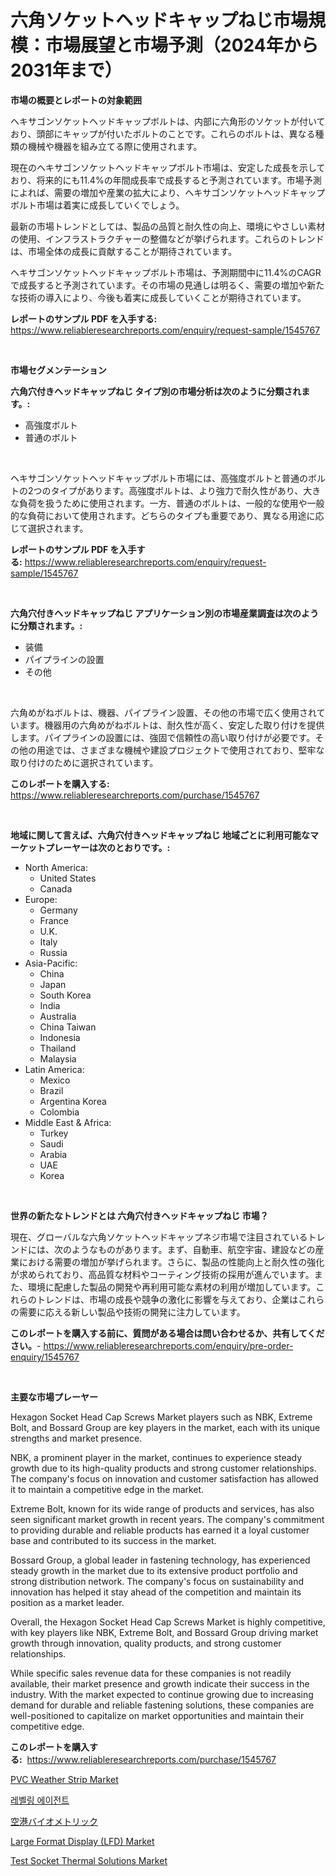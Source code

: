 <p><h1>六角ソケットヘッドキャップねじ市場規模：市場展望と市場予測（2024年から2031年まで）</h1></p><p><strong>市場の概要とレポートの対象範囲</strong></p>
<p><p>ヘキサゴンソケットヘッドキャップボルトは、内部に六角形のソケットが付いており、頭部にキャップが付いたボルトのことです。これらのボルトは、異なる種類の機械や機器を組み立てる際に使用されます。</p><p>現在のヘキサゴンソケットヘッドキャップボルト市場は、安定した成長を示しており、将来的にも11.4%の年間成長率で成長すると予測されています。市場予測によれば、需要の増加や産業の拡大により、ヘキサゴンソケットヘッドキャップボルト市場は着実に成長していくでしょう。</p><p>最新の市場トレンドとしては、製品の品質と耐久性の向上、環境にやさしい素材の使用、インフラストラクチャーの整備などが挙げられます。これらのトレンドは、市場全体の成長に貢献することが期待されています。</p><p>ヘキサゴンソケットヘッドキャップボルト市場は、予測期間中に11.4%のCAGRで成長すると予測されています。その市場の見通しは明るく、需要の増加や新たな技術の導入により、今後も着実に成長していくことが期待されています。</p></p>
<p><strong>レポートのサンプル PDF を入手する:</strong> <a href="https://www.reliableresearchreports.com/enquiry/request-sample/1545767">https://www.reliableresearchreports.com/enquiry/request-sample/1545767</a></p>
<p>&nbsp;</p>
<p><strong>市場セグメンテーション</strong></p>
<p><strong>六角穴付きヘッドキャップねじ タイプ別の市場分析は次のように分類されます。:</strong></p>
<p><ul><li>高強度ボルト</li><li>普通のボルト</li></ul></p>
<p>&nbsp;</p>
<p><p>ヘキサゴンソケットヘッドキャップボルト市場には、高強度ボルトと普通のボルトの2つのタイプがあります。高強度ボルトは、より強力で耐久性があり、大きな負荷を扱うために使用されます。一方、普通のボルトは、一般的な使用や一般的な負荷において使用されます。どちらのタイプも重要であり、異なる用途に応じて選択されます。</p></p>
<p><strong>レポートのサンプル PDF を入手する:</strong>&nbsp;<a href="https://www.reliableresearchreports.com/enquiry/request-sample/1545767">https://www.reliableresearchreports.com/enquiry/request-sample/1545767</a></p>
<p>&nbsp;</p>
<p><strong> 六角穴付きヘッドキャップねじ アプリケーション別の市場産業調査は次のように分類されます。:</strong></p>
<p><ul><li>装備</li><li>パイプラインの設置</li><li>その他</li></ul></p>
<p>&nbsp;</p>
<p><p>六角めがねボルトは、機器、パイプライン設置、その他の市場で広く使用されています。機器用の六角めがねボルトは、耐久性が高く、安定した取り付けを提供します。パイプラインの設置には、強固で信頼性の高い取り付けが必要です。その他の用途では、さまざまな機械や建設プロジェクトで使用されており、堅牢な取り付けのために選択されています。</p></p>
<p><strong>このレポートを購入する:</strong>&nbsp; <a href="https://www.reliableresearchreports.com/purchase/1545767">https://www.reliableresearchreports.com/purchase/1545767</a></p>
<p>&nbsp;</p>
<p><strong>地域に関して言えば、六角穴付きヘッドキャップねじ 地域ごとに利用可能なマーケットプレーヤーは次のとおりです。:</strong></p>
<p><ul>
    <li>
        North America:
        <ul>
            <li>United States</li>
            <li>Canada</li>
        </ul>
    </li>
    <li>
        Europe:
        <ul>
            <li>Germany</li>
            <li>France</li>
            <li>U.K.</li>
            <li>Italy</li>
            <li>Russia</li>
        </ul>
    </li>
    <li>
        Asia-Pacific:
        <ul>
            <li>China</li>
            <li>Japan</li>
            <li>South Korea</li>
            <li>India</li>
            <li>Australia</li>
            <li>China Taiwan</li>
            <li>Indonesia</li>
            <li>Thailand</li>
            <li>Malaysia</li>
        </ul>
    </li>
    <li>
        Latin America:
        <ul>
            <li>Mexico</li>
            <li>Brazil</li>
            <li>Argentina Korea</li>
            <li>Colombia</li>
        </ul>
    </li>
    <li>
        Middle East & Africa:
        <ul>
            <li>Turkey</li>
            <li>Saudi</li>
            <li>Arabia</li>
            <li>UAE</li>
            <li>Korea</li>
        </ul>
    </li>
    </ul></p>
<p>&nbsp;</p>
<p><strong>世界の新たなトレンドとは 六角穴付きヘッドキャップねじ 市場？</strong></p>
<p><p>現在、グローバルな六角ソケットヘッドキャップネジ市場で注目されているトレンドには、次のようなものがあります。まず、自動車、航空宇宙、建設などの産業における需要の増加が挙げられます。さらに、製品の性能向上と耐久性の強化が求められており、高品質な材料やコーティング技術の採用が進んでいます。また、環境に配慮した製品の開発や再利用可能な素材の利用が増加しています。これらのトレンドは、市場の成長や競争の激化に影響を与えており、企業はこれらの需要に応える新しい製品や技術の開発に注力しています。</p></p>
<p><strong>このレポートを購入する前に、質問がある場合は問い合わせるか、共有してください。</strong>- <a href="https://www.reliableresearchreports.com/enquiry/pre-order-enquiry/1545767">https://www.reliableresearchreports.com/enquiry/pre-order-enquiry/1545767</a></p>
<p>&nbsp;</p>
<p><strong>主要な市場プレーヤー</strong></p>
<p><p>Hexagon Socket Head Cap Screws Market players such as NBK, Extreme Bolt, and Bossard Group are key players in the market, each with its unique strengths and market presence.</p><p>NBK, a prominent player in the market, continues to experience steady growth due to its high-quality products and strong customer relationships. The company's focus on innovation and customer satisfaction has allowed it to maintain a competitive edge in the market.</p><p>Extreme Bolt, known for its wide range of products and services, has also seen significant market growth in recent years. The company's commitment to providing durable and reliable products has earned it a loyal customer base and contributed to its success in the market.</p><p>Bossard Group, a global leader in fastening technology, has experienced steady growth in the market due to its extensive product portfolio and strong distribution network. The company's focus on sustainability and innovation has helped it stay ahead of the competition and maintain its position as a market leader.</p><p>Overall, the Hexagon Socket Head Cap Screws Market is highly competitive, with key players like NBK, Extreme Bolt, and Bossard Group driving market growth through innovation, quality products, and strong customer relationships.</p><p>While specific sales revenue data for these companies is not readily available, their market presence and growth indicate their success in the industry. With the market expected to continue growing due to increasing demand for durable and reliable fastening solutions, these companies are well-positioned to capitalize on market opportunities and maintain their competitive edge.</p></p>
<p><strong>このレポートを購入する:</strong>&nbsp;&nbsp;<a href="https://www.reliableresearchreports.com/purchase/1545767">https://www.reliableresearchreports.com/purchase/1545767</a></p>
<p><p><a href="https://issuu.com/reportprime-2/docs/pvc-weather-strip-market-size-2030.pptx">PVC Weather Strip Market</a></p><p><a href="https://github.com/OwenHamiytll568745/Market-Research-Report-List-1/blob/main/858674612086.md">레벨링 에이전트</a></p><p><a href="https://github.com/dandier2003/Market-Research-Report-List-1/blob/main/904160813143.md">空港バイオメトリック</a></p><p><a href="https://github.com/dringals/Market-Research-Report-List-3/blob/main/large-format-display-lfd-market.md">Large Format Display (LFD) Market</a></p><p><a href="https://github.com/mharielmesa/Market-Research-Report-List-2/blob/main/test-socket-thermal-solutions-market.md">Test Socket Thermal Solutions Market</a></p></p>
